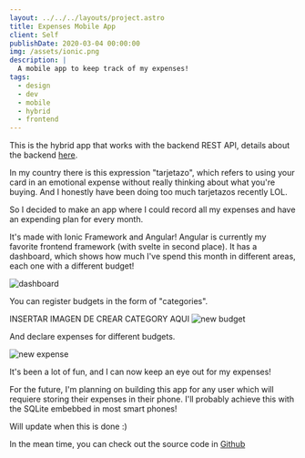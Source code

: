 ```yaml
---
layout: ../../../layouts/project.astro
title: Expenses Mobile App
client: Self
publishDate: 2020-03-04 00:00:00
img: /assets/ionic.png
description: |
  A mobile app to keep track of my expenses!
tags:
  - design
  - dev
  - mobile
  - hybrid
  - frontend
---
```


This is the hybrid app that works with the backend REST API, details about the backend [here](/project/pocket-api).

In my country there is this expression "tarjetazo", which refers to using your card in an emotional expense without really thinking about what you're buying. And I honestly have been doing too much tarjetazos recently LOL.

So I decided to make an app where I could record all my expenses and have an expending plan for every month.

It's made with Ionic Framework and Angular!
Angular is currently my favorite frontend framework (with svelte in second place).
It has a dashboard, which shows how much I've spend this month in different areas, each one with a different budget!

![dashboard](/assets/pocket-front/dashboard.jpg "App's Dashboard")


You can register budgets in the form of "categories".

INSERTAR IMAGEN DE CREAR CATEGORY AQUI
![new budget](/assets/pocket-front/new-budget.jpg "Creating a new Budget")

And declare expenses for different budgets.

![new expense](/assets/pocket-front/new-expense.jpg "Creating a new expense")


It's been a lot of fun, and I can now keep an eye out for my expenses!

For the future, I'm planning on building this app for any user which will requiere storing their expenses in their phone. I'll probably achieve this with the SQLite embebbed in most smart phones!

Will update when this is done :)

In the mean time, you can check out the source code in [Github](https://github.com/robCastro/pocket-front)

